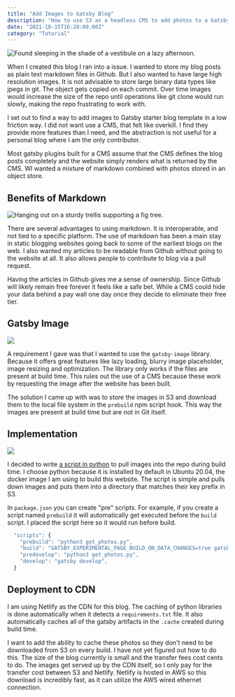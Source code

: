 ```yaml
---
title: "Add Images to Gatsby Blog"
description: "How to use S3 as a headless CMS to add photos to a Gatsby Blog that uses Markdown and gatsby-image."
date: "2021-10-15T16:20:00.00Z"
category: "Tutorial"
---
```


![Found sleeping in the shade of a vestibule on a lazy afternoon.](./white-cat.jpg)

When I created this blog I ran into a issue. I wanted to store my blog posts as plain text markdown files in Github. But I also wanted to have large high resolution images. It is not advisable to store large binary data types like jpegs in git. The object gets copied on each commit. Over time images would increase the size of the repo until operations like git clone would run slowly, making the repo frustrating to work with.

I set out to find a way to add images to Gatsby starter blog template in a low friction way. I did not want use a CMS, that felt like overkill. I find they provide more features than I need, and the abstraction is not useful for a personal blog where I am the only contributor.

Most gatsby plugins built for a CMS assume that the CMS defines the blog posts completely and the website simply renders what is returned by the CMS. WI wanted a mixture of markdown combined with photos stored in an object store.

## Benefits of Markdown

![Hanging out on a sturdy trellis supporting a fig tree.](./white-cat-on-trellis.jpg)

There are several advantages to using markdown. It is interoperable, and not tied to a specific platform. The use of markdown has been a main stay in static blogging websites going back to some of the earliest blogs on the web. I also wanted my articles to be readable from Github without going to the website at all. It also allows people to contribute to blog via a pull request.

Having the articles in Github gives me a sense of ownership. Since Github will likely remain free forever it feels like a safe bet. While a CMS could hide your data behind a pay wall one day once they decide to eliminate their free tier.

## Gatsby Image

![](./cat-with-eye-infection.jpg)

A requirement I gave was that I wanted to use the `gatsby-image` library. Because it offers great features like lazy loading, blurry image placeholder, image resizing and optimization. The library only works if the files are present at build time. This rules out the use of a CMS because these work by requesting the image after the website has been built.

The solution I came up with was to store the images in S3 and download them to the local file system in the `prebuild` npm script hook. This way the images are present at build time but are not in Git itself.

## Implementation

![](./cat-big-eyes.jpg)

I decided to write [a script in python](https://github.com/mbass171/babbling.fish/blob/master/get_photos.py) to pull images into the repo during build time. I choose python because it is installed by default in Ubuntu 20.04, the docker image I am using to build this website. The script is simple and pulls down images and puts them into a directory that matches their key prefix in S3.

In `package.json` you can create "pre" scripts. For example, if you create a script named `prebuild` it will automatically get executed before the `build` script. I placed the script here so it would run before build.

```js
  "scripts": {
    "prebuild": "python3 get_photos.py",
    "build": "GATSBY_EXPERIMENTAL_PAGE_BUILD_ON_DATA_CHANGES=true gatsby build --log-pages",
    "predevelop": "python3 get_photos.py",
    "develop": "gatsby develop",
  }
```

## Deployment to CDN

I am using Netlify as the CDN for this blog. The caching of python libraries is done automatically when it detects a `requirements.txt` file. It also automatically caches all of the gatsby artifacts in the `.cache` created during build time.

I want to add the ability to cache these photos so they don't need to be downloaded from S3 on every build. I have not yet figured out how to do this. The size of the blog currently is small and the transfer fees cost cents to do. The images get served up by the CDN itself, so I only pay for the transfer cost between S3 and Netlify. Netlify is hosted in AWS so this download is incredibly fast, as it can utilize the AWS wired ethernet connection.
